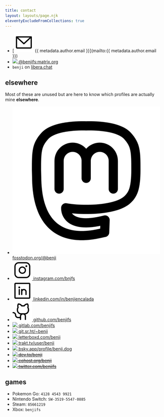 ```yaml
---
title: contact
layout: layouts/page.njk
eleventyExcludeFromCollections: true
---
```


- [<img class="svg sm" src="/assets/phosphor/envelope-simple.svg" alt="email" /> {{ metadata.author.email }}](mailto:{{ metadata.author.email }})
- [<img class="svg sm" src="/assets/phosphor/globe.svg" /> @benjifs:matrix.org](https://matrix.to/#/@benjifs:matrix.org)
- `benji` on [libera.chat](https://libera.chat)

## elsewhere
Most of these are unused but are here to know which profiles are actually mine **elsewhere**.

- [<img class="svg sm" src="/assets/phosphor/mastodon.svg" alt="mastodon" /> fosstodon.org/@benji](https://fosstodon.org/@benji)
- [<img class="svg sm" src="/assets/phosphor/instagram-logo.svg" alt="instagram" /> instagram.com/bnjfs](https://instagram.com/bnjfs)
- [<img class="svg sm" src="/assets/phosphor/linkedin-logo.svg" alt="linkedin" /> linkedin.com/in/benjiencalada](https://linkedin.com/in/benjiencalada)
- [<img class="svg sm" src="/assets/phosphor/github-logo.svg" /> github.com/benjifs</a>](https://github.com/benjifs)
- [<img class="svg sm" src="/assets/phosphor/gitlab-logo-simple.svg" /> gitlab.com/benjifs</a>](https://gitlab.com/benjifs)
- [<img class="svg sm" src="/assets/phosphor/circle.svg" /> git.sr.ht/~benji](https://git.sr.ht/~benji)
- [<img class="svg sm" src="/assets/phosphor/globe.svg" /> letterboxd.com/benji](https://letterboxd.com/benji)
- [<img class="svg sm" src="/assets/phosphor/globe.svg" /> trakt.tv/user/benji](https://trakt.tv/user/benji)
- [<img class="svg sm" src="/assets/phosphor/globe.svg" /> bsky.app/profile/benji.dog](https://bsky.app/profile/benji.dog)
- ~~[<img class="svg sm" src="/assets/phosphor/globe.svg" /> dev.to/benji](https://dev.to/benji)~~
- ~~[<img class="svg sm" src="/assets/phosphor/globe.svg" /> cohost.org/benji](https://cohost.org/benji)~~
- ~~[<img class="svg sm" src="/assets/phosphor/globe.svg" /> twitter.com/benjifs](https://twitter.com/benjifs)~~

## games
- Pokemon Go: `4128 4543 9921`
- Nintendo Switch: `SW-3519-5547-0885`
- Steam: `85661219`
- Xbox: `benjifs`
